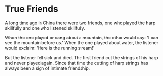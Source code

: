 # True Friends

A long time ago in China there were two friends, one who played the harp skillfully and one who listened skillfully.

When the one played or sang about a mountain, the other would say: 'I can see the mountain before us.' When the one played about water, the listener would exclaim: 'Here is the running stream!'

But the listener fell sick and died. The first friend cut the strings of his harp and never played again. Since that time the cutting of harp strings has always been a sign of intimate friendship.